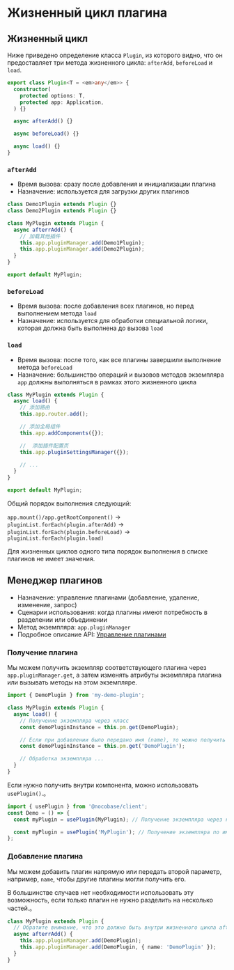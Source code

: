 # Жизненный цикл плагина

## Жизненный цикл

Ниже приведено определение класса `Plugin`, из которого видно, что он предоставляет три метода жизненного цикла: `afterAdd`, `beforeLoad` и `load`.

```typescript
export class Plugin<T = <em>any</em>> {
  constructor(
    protected options: T,
    protected app: Application,
  ) {}

  async afterAdd() {}

  async beforeLoad() {}

  async load() {}
}
```

### `afterAdd`

- Время вызова: сразу после добавления и инициализации плагина
- Назначение: используется для загрузки других плагинов

```typescript
class Demo1Plugin extends Plugin {}
class Demo2Plugin extends Plugin {}

class MyPlugin extends Plugin {
  async afterrAdd() {
    // 加载其他插件
    this.app.pluginManager.add(Demo1Plugin);
    this.app.pluginManager.add(Demo2Plugin);
  }
}

export default MyPlugin;
```

### `beforeLoad`

- Время вызова: после добавления всех плагинов, но перед выполнением метода `load`
- Назначение: используется для обработки специальной логики, которая должна быть выполнена до вызова `load`

### `load`

- Время вызова: после того, как все плагины завершили выполнение метода `beforeLoad`
- Назначение: большинство операций и вызовов методов экземпляра `app` должны выполняться в рамках этого жизненного цикла

```typescript
class MyPlugin extends Plugin {
  async load() {
    // 添加路由
    this.app.router.add();

    // 添加全局组件
    this.app.addComponents({});

    //  添加插件配置页
    this.app.pluginSettingsManager({});

    // ...
  }
}

export default MyPlugin;
```

Общий порядок выполнения следующий:

`app.mount()/app.getRootComponent()` -> `pluginList.forEach(plugin.afterAdd)` -> `pluginList.forEach(plugin.beforeLoad)` -> `pluginList.forEach(plugin.load)`

Для жизненных циклов одного типа порядок выполнения в списке плагинов не имеет значения.

## Менеджер плагинов

- Назначение: управление плагинами (добавление, удаление, изменение, запрос)
- Сценарии использования: когда плагины имеют потребность в разделении или объединении
- Метод экземпляра: `app.pluginManager`
- Подробное описание API: [Управление плагинами](https://www.baidu.com)

### Получение плагина

Мы можем получить экземпляр соответствующего плагина через `app.pluginManager.get`, а затем изменять атрибуты экземпляра плагина или вызывать методы на этом экземпляре.

```typescript
import { DemoPlugin } from 'my-demo-plugin';

class MyPlugin extends Plugin {
  async load() {
    // Получение экземпляра через класс
    const demoPluginInstance = this.pm.get(DemoPlugin);

    // Если при добавлении было передано имя (name), то можно получить экземпляр по строке имени (name)
    const demoPluginInstance = this.pm.get('DemoPlugin');

    // Обработка экземпляра ...
  }
}
```

Если нужно получить внутри компонента, можно использовать `usePlugin()`.。

```typescript
import { usePlugin } from '@nocobase/client';
const Demo = () => {
  const myPlugin = usePlugin(MyPlugin); // Получение экземпляра через класс.

  const myPlugin = usePlugin('MyPlugin'); // Получение экземпляра по имени.
};
```

### Добавление плагина

Мы можем добавить плагин напрямую или передать второй параметр, например, `name`, чтобы другие плагины могли получить его.

В большинстве случаев нет необходимости использовать эту возможность, если только плагин не нужно разделить на несколько частей.。

```typescript
class MyPlugin extends Plugin {
  // Обратите внимание, что это должно быть внутри жизненного цикла afterAdd.
  async afterrAdd() {
    this.app.pluginManager.add(DemoPlugin);
    this.app.pluginManager.add(DemoPlugin, { name: 'DemoPlugin' });
  }
}
```
